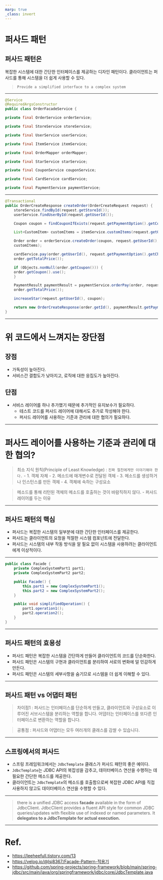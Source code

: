 ```yaml
---
marp: true
_class: invert
---
```


# 퍼사드 패턴

## **퍼사드 패턴**은 
복잡한 시스템에 대한 간단한 인터페이스를 제공하는 디자인 패턴이다. 클라이언트는 퍼사드를 통해 시스템을 더 쉽게 사용할 수 있다.

> `Provide a simplified interface to a complex system`

--- 

```java
@Service
@RequiredArgsConstructor
public class OrderFacadeService {

private final OrderService orderService;

private final StoreService storeService;

private final UserService userService;

private final ItemService itemService;

private final OrderMapper orderMapper;

private final StarService starService;

private final CouponService couponService;

private final CardService cardService;

private final PaymentService paymentService;
```

---

```java
@Transactional
public OrderCreateResponse createOrder(OrderCreateRequest request) {
    storeService.findById(request.getStoreId());
    userService.findUserById(request.getUserId());

    Coupon coupon = findCouponIfExists(request.getPaymentOption().getCouponId());

    List<CustomItem> customItems = itemService.customItems(request.getOrderItems());

    Order order = orderService.createOrder(coupon, request.getUserId(), request.getStoreId(),
    customItems);

    cardService.pay(order.getUserId(), request.getPaymentOption().getChargeCardId(),
    order.getTotalPrice());

    if (Objects.nonNull(order.getCoupon())) {
    order.getCoupon().use();
    }

    PaymentResult paymentResult = paymentService.orderPay(order, request.getPaymentOption().getChargeCardId(),
    order.getTotalPrice());

    increaseStar(request.getUserId(), coupon);

    return new OrderCreateResponse(order.getId(), paymentResult.getPaymentId());
}
```
---

# 위 코드에서 느껴지는 장단점

## 장점

- 가독성이 높아진다.
- 서비스간 결합도가 낮아지고, 로직에 대한 응집도가 높아진다.


## 단점  

- 서비스 레이어를 하나 추가했기 때문에 추가적인 유지보수가 필요하다.
    - 테스트 코드를 퍼사드 레이어에 대해서도 추가로 작성해야 한다.
    - 퍼사드 레이어를 사용하는 기준과 관리에 대한 협의가 필요하다.

---
# 퍼사드 레이어를 사용하는 기준과 관리에 대한 협의?

> 최소 지식 원칙(Principle of Least Knowledge) : `진짜 절친에게만 이야기해야 한다.`
    - 1. 객체 자체 
    - 2. 메소드에 매개변수로 전달된 객체
    - 3. 메소드를 생성하거나 인스턴스를 만든 객체
    - 4. 객체에 속하는 구성요소

> 메소드를 통해 리턴된 객체의 메소드를 호출하는 것이 바람직하지 않다.
    - 퍼사드 레이어를 두는 이유
---

## 퍼사드 패턴의 핵심
- 퍼사드는 복잡한 시스템의 일부분에 대한 간단한 인터페이스를 제공한다.
- 퍼사드는 클라이언트의 요청을 적절한 시스템 컴포넌트에 전달한다.
- 퍼사드는 시스템의 내부 작동 방식을 알 필요 없이 시스템을 사용하려는 클라이언트에게 이상적이다.

---

```java
public class Facade {
    private ComplexSystemPart1 part1;
    private ComplexSystemPart2 part2;

    public Facade() {
        this.part1 = new ComplexSystemPart1();
        this.part2 = new ComplexSystemPart2();
    }

    public void simplifiedOperation() {
        part1.operation1();
        part2.operation2();
    }
}
```

---

## 퍼사드 패턴의 효용성
- 퍼사드 패턴은 복잡한 시스템을 간단하게 만들어 클라이언트의 코드를 단순화한다.
- 퍼사드 패턴은 시스템의 구현과 클라이언트를 분리하여 서로의 변화에 덜 민감하게 만든다.
- 퍼사드 패턴은 시스템의 세부사항을 숨기므로 시스템을 더 쉽게 이해할 수 있다.

---


## 퍼사드 패턴 vs 어댑터 패턴

> 차이점1 : 퍼사드는 인터페이스를 단순하게 만들고, 클라이언트와 구성요소로 이루어진 서브시스템을 분리하는 역할을 합니다. 어댑터는 인터페이스를 또다른 인터페이스로 변환하는 역할을 합니다. 

> 공통점 : 퍼사드와 어댑터는 모두 여러개의 클래스를 감쌀 수 있습니다.

---
## 스프링에서의 퍼사드
- 스프링 프레임워크에서는 `JdbcTemplate` 클래스가 퍼사드 패턴의 좋은 예이다.
- `JdbcTemplate`는 JDBC API의 복잡성을 감추고, 데이터베이스 연산을 수행하는 데 필요한 간단한 메소드를 제공한다.
- 클라이언트는 `JdbcTemplate`의 메소드를 호출함으로써 복잡한 JDBC API를 직접 사용하지 않고도 데이터베이스 연산을 수행할 수 있다.

> 
---


> there is a unified JDBC access **facade** available in the form of JdbcClient. JdbcClient provides a fluent API style for common JDBC queries/updates with flexible use of indexed or named parameters. It **delegates to a JdbcTemplate for actual execution.**
---
# Ref.
- https://leeheefull.tistory.com/13
- https://velog.io/@lsj8367/Facade-Pattern-적용기
- https://github.com/spring-projects/spring-framework/blob/main/spring-jdbc/src/main/java/org/springframework/jdbc/core/JdbcTemplate.java
